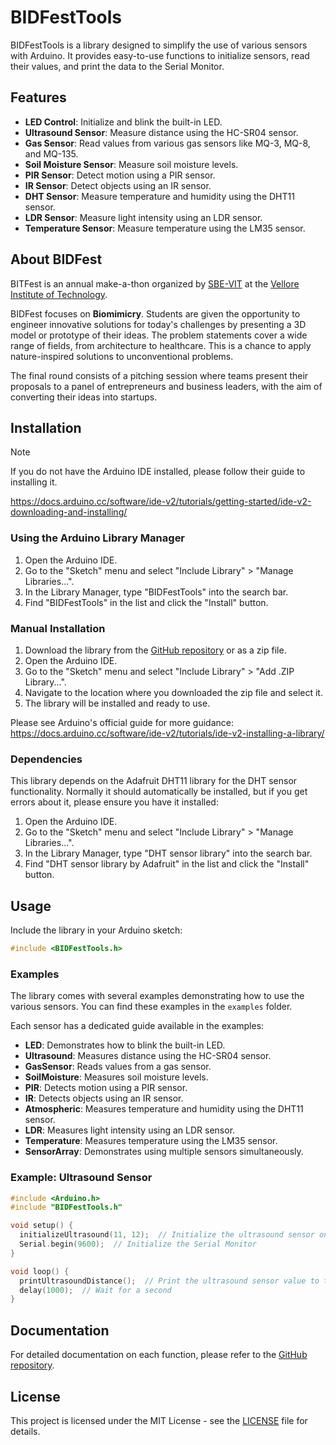 # BIDFestTools

BIDFestTools is a library designed to simplify the use of various sensors with Arduino. It provides easy-to-use functions to initialize sensors, read their values, and print the data to the Serial Monitor.

## Features

- **LED Control**: Initialize and blink the built-in LED.
- **Ultrasound Sensor**: Measure distance using the HC-SR04 sensor.
- **Gas Sensor**: Read values from various gas sensors like MQ-3, MQ-8, and MQ-135.
- **Soil Moisture Sensor**: Measure soil moisture levels.
- **PIR Sensor**: Detect motion using a PIR sensor.
- **IR Sensor**: Detect objects using an IR sensor.
- **DHT Sensor**: Measure temperature and humidity using the DHT11 sensor.
- **LDR Sensor**: Measure light intensity using an LDR sensor.
- **Temperature Sensor**: Measure temperature using the LM35 sensor.

## About BIDFest

BITFest is an annual make-a-thon organized by [SBE-VIT](https://l.instagram.com/?u=https%3A%2F%2Flinktr.ee%2Fsbe_vit%3Ffbclid%3DPAZXh0bgNhZW0CMTEAAaZDwFQglXaiycAwfrXDpdG-lx8s5e736sTN9smUKHJxNoRV1EjLIQ5_W2M_aem_taoLK7g2rho6EMt_BqAE-Q&e=AT2qwXhKYcP7bboeW67pHl6vKVvwQ4BoJokBjOe8U98JLxHgpAiDBLOquQdJ4rVMwTSMbwnvUNwaxu4pA1MmDbG0BzdRAG8zGwlSdv4s7B3ugppM2yZpDOI) at the [Vellore Institute of Technology](https://vit.ac.in/).

BIDFest focuses on **Biomimicry**. Students are given the opportunity to engineer innovative solutions for today's challenges by presenting a 3D model or prototype of their ideas. The problem statements cover a wide range of fields, from architecture to healthcare. This is a chance to apply nature-inspired solutions to unconventional problems.

The final round consists of a pitching session where teams present their proposals to a panel of entrepreneurs and business leaders, with the aim of converting their ideas into startups.

## Installation

> [!NOTE]
>
> If you do not have the Arduino IDE installed, please follow their guide to installing it.
>
> https://docs.arduino.cc/software/ide-v2/tutorials/getting-started/ide-v2-downloading-and-installing/

### Using the Arduino Library Manager

1. Open the Arduino IDE.
2. Go to the "Sketch" menu and select "Include Library" > "Manage Libraries...".
3. In the Library Manager, type "BIDFestTools" into the search bar.
4. Find "BIDFestTools" in the list and click the "Install" button.

### Manual Installation

1. Download the library from the [GitHub repository](https://github.com/eccentricOrange/BIDFestTools) or as a zip file.
2. Open the Arduino IDE.
3. Go to the "Sketch" menu and select "Include Library" > "Add .ZIP Library...".
4. Navigate to the location where you downloaded the zip file and select it.
5. The library will be installed and ready to use.

Please see Arduino's official guide for more guidance: https://docs.arduino.cc/software/ide-v2/tutorials/ide-v2-installing-a-library/

### Dependencies

This library depends on the Adafruit DHT11 library for the DHT sensor functionality. Normally it should automatically be installed, but if you get errors about it, please ensure you have it installed:

1. Open the Arduino IDE.
2. Go to the "Sketch" menu and select "Include Library" > "Manage Libraries...".
3. In the Library Manager, type "DHT sensor library" into the search bar.
4. Find "DHT sensor library by Adafruit" in the list and click the "Install" button.

## Usage

Include the library in your Arduino sketch:

```cpp
#include <BIDFestTools.h>
```

### Examples

The library comes with several examples demonstrating how to use the various sensors. You can find these examples in the `examples` folder.

Each sensor has a dedicated guide available in the examples:

- **LED**: Demonstrates how to blink the built-in LED.
- **Ultrasound**: Measures distance using the HC-SR04 sensor.
- **GasSensor**: Reads values from a gas sensor.
- **SoilMoisture**: Measures soil moisture levels.
- **PIR**: Detects motion using a PIR sensor.
- **IR**: Detects objects using an IR sensor.
- **Atmospheric**: Measures temperature and humidity using the DHT11 sensor.
- **LDR**: Measures light intensity using an LDR sensor.
- **Temperature**: Measures temperature using the LM35 sensor.
- **SensorArray**: Demonstrates using multiple sensors simultaneously.

### Example: Ultrasound Sensor

```cpp
#include <Arduino.h>
#include "BIDFestTools.h"

void setup() {
  initializeUltrasound(11, 12);  // Initialize the ultrasound sensor on digital pins 11 and 12
  Serial.begin(9600);  // Initialize the Serial Monitor
}

void loop() {
  printUltrasoundDistance();  // Print the ultrasound sensor value to the serial monitor
  delay(1000);  // Wait for a second
}
```

## Documentation

For detailed documentation on each function, please refer to the [GitHub repository](https://github.com/eccentricOrange/BIDFestTools).

## License

This project is licensed under the MIT License - see the [LICENSE](LICENSE) file for details.


